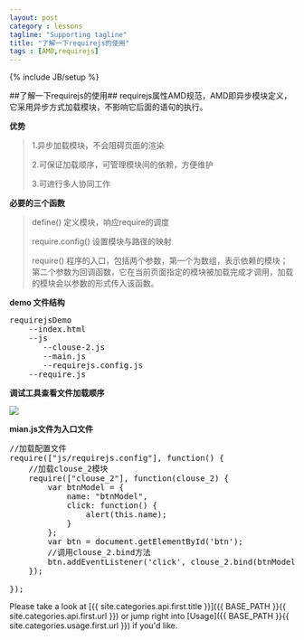 ```yaml
---
layout: post
category : lessons
tagline: "Supporting tagline"
title: "了解一下requirejs的使用"
tags : [AMD,requirejs]
---
```

{% include JB/setup %}

##了解一下requirejs的使用##
requirejs属性AMD规范，AMD即异步模块定义，它采用异步方式加载模块，不影响它后面的语句的执行。

**优势**
> 1.异步加载模块，不会阻碍页面的渲染
> 
> 2.可保证加载顺序，可管理模块间的依赖，方便维护
> 
> 3.可进行多人协同工作

**必要的三个函数**
>define() 定义模块，响应require的调度
>
>require.config() 设置模块与路径的映射
>
>require() 程序的入口，包括两个参数，第一个为数组，表示依赖的模块；第二个参数为回调函数，它在当前页面指定的模块被加载完成才调用，加载的模块会以参数的形式传入该函数。

**demo 文件结构**

<pre>
requirejsDemo
	--index.html
	--js
	   --clouse-2.js
	   --main.js	
	   --requirejs.config.js
	--require.js
</pre>

**调试工具查看文件加载顺序**

![](http://i.imgur.com/h4lb8ex.png)

**mian.js文件为入口文件**

<pre>
//加载配置文件
require(["js/requirejs.config"], function() {
	//加载clouse_2模块
	require(["clouse_2"], function(clouse_2) {
		var btnModel = {
			name: "btnModel",
			click: function() {
				alert(this.name);
			}
		};
		var btn = document.getElementById('btn');
		//调用clouse_2.bind方法
		btn.addEventListener('click', clouse_2.bind(btnModel, "click"), false);
	});

});
</pre>

Please take a look at [{{ site.categories.api.first.title }}]({{ BASE_PATH }}{{ site.categories.api.first.url }})
or jump right into [Usage]({{ BASE_PATH }}{{ site.categories.usage.first.url }}) if you'd like.